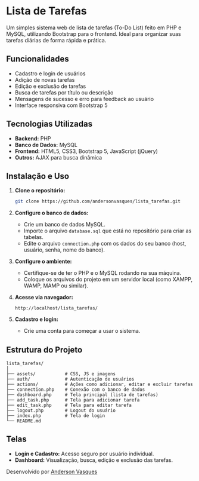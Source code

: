 # Lista de Tarefas

Um simples sistema web de lista de tarefas (To-Do List) feito em PHP e MySQL, utilizando Bootstrap para o frontend. Ideal para organizar suas tarefas diárias de forma rápida e prática.

## Funcionalidades

- Cadastro e login de usuários
- Adição de novas tarefas
- Edição e exclusão de tarefas
- Busca de tarefas por título ou descrição
- Mensagens de sucesso e erro para feedback ao usuário
- Interface responsiva com Bootstrap 5

## Tecnologias Utilizadas

- **Backend:** PHP
- **Banco de Dados:** MySQL
- **Frontend:** HTML5, CSS3, Bootstrap 5, JavaScript (jQuery)
- **Outros:** AJAX para busca dinâmica

## Instalação e Uso

1. **Clone o repositório:**
    ```bash
    git clone https://github.com/andersonvasques/lista_tarefas.git
    ```

2. **Configure o banco de dados:**
    - Crie um banco de dados MySQL.
    - Importe o arquivo `database.sql` que está no repositório para criar as tabelas.
    - Edite o arquivo `connection.php` com os dados do seu banco (host, usuário, senha, nome do banco).

3. **Configure o ambiente:**
    - Certifique-se de ter o PHP e o MySQL rodando na sua máquina.
    - Coloque os arquivos do projeto em um servidor local (como XAMPP, WAMP, MAMP ou similar).

4. **Acesse via navegador:**
    ```
    http://localhost/lista_tarefas/
    ```

5. **Cadastro e login:**
    - Crie uma conta para começar a usar o sistema.

## Estrutura do Projeto

```
lista_tarefas/
│
├── assets/           # CSS, JS e imagens
├── auth/             # Autenticação de usuários
├── actions/          # Ações como adicionar, editar e excluir tarefas
├── connection.php    # Conexão com o banco de dados
├── dashboard.php     # Tela principal (lista de tarefas)
├── add_task.php      # Tela para adicionar tarefa
├── edit_task.php     # Tela para editar tarefa
├── logout.php        # Logout do usuário
├── index.php         # Tela de login
└── README.md
```

## Telas

- **Login e Cadastro:** Acesso seguro por usuário individual.
- **Dashboard:** Visualização, busca, edição e exclusão das tarefas.

Desenvolvido por [Anderson Vasques](https://github.com/andersonvasques)